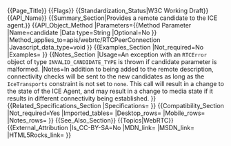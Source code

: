 {{Page_Title}}
{{Flags}}
{{Standardization_Status|W3C Working Draft}}
{{API_Name}}
{{Summary_Section|Provides a remote candidate to the ICE agent.}}
{{API_Object_Method
|Parameters={{Method Parameter
|Name=candidate
|Data type=String
|Optional=No
}}
|Method_applies_to=apis/webrtc/RTCPeerConnection
|Javascript_data_type=void
}}
{{Examples_Section
|Not_required=No
|Examples=
}}
{{Notes_Section
|Usage=An exception with an <code>RTCError</code> object of type <code>INVALID_CANDIDATE_TYPE</code> is thrown if candidate parameter is malformed.
|Notes=In addition to being added to the remote description, connectivity checks will be sent to the new candidates as long as the <code>IceTransports</code> constraint is not set to <code>none</code>. This call will result in a change to the state of the ICE Agent, and may result in a change to media state if it results in different connectivity being established.
}}
{{Related_Specifications_Section
|Specifications=
}}
{{Compatibility_Section
|Not_required=Yes
|Imported_tables=
|Desktop_rows=
|Mobile_rows=
|Notes_rows=
}}
{{See_Also_Section}}
{{Topics|WebRTC}}
{{External_Attribution
|Is_CC-BY-SA=No
|MDN_link=
|MSDN_link=
|HTML5Rocks_link=
}}